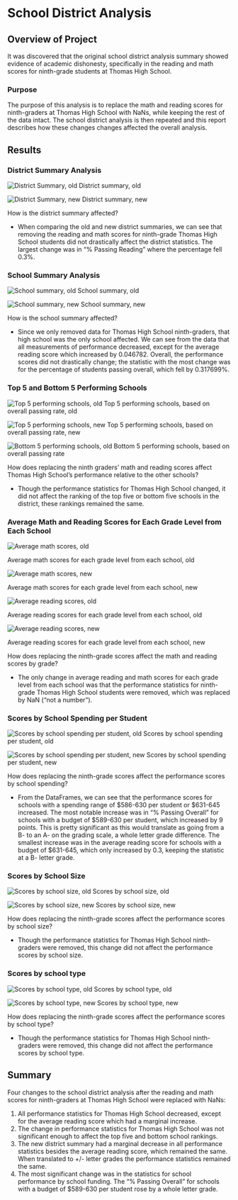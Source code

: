 # School District Analysis
## Overview of Project
It was discovered that the original school district analysis summary showed evidence of academic dishonesty, specifically in the reading and math scores for ninth-grade students at Thomas High School.

### Purpose
The purpose of this analysis is to replace the math and reading scores for ninth-graders at Thomas High School with NaNs, while keeping the rest of the data intact. The school district analysis is then repeated and this report describes how these changes changes affected the overall analysis.

## Results
### District Summary Analysis
![District Summary, old](https://github.com/mschimmy/School_District_Analysis/blob/main/Resources/district_summary_old.png)
District summary, old

![District Summary, new](https://github.com/mschimmy/School_District_Analysis/blob/main/Resources/district_summary_new.png)
District summary, new

How is the district summary affected?
- When comparing the old and new district summaries, we can see that removing the reading and math scores for ninth-grade Thomas High School students did not drastically affect the district statistics. The largest change was in “% Passing Reading” where the percentage fell 0.3%.

### School Summary Analysis
![School summary, old](https://github.com/mschimmy/School_District_Analysis/blob/main/Resources/school_summary_old.png)
School summary, old

![School summary, new](https://github.com/mschimmy/School_District_Analysis/blob/main/Resources/school_summary_new.png)
School summary, new

How is the school summary affected?
- Since we only removed data for Thomas High School ninth-graders, that high school was the only school affected. We can see from the data that all measurements of performance decreased, except for the average reading score which increased by 0.046782. Overall, the performance scores did not drastically change; the statistic with the most change was for the percentage of students passing overall, which fell by 0.317699%.

### Top 5 and Bottom 5 Performing Schools
![Top 5 performing schools, old](https://github.com/mschimmy/School_District_Analysis/blob/main/Resources/top_five_schools_old.png)
Top 5 performing schools, based on overall passing rate, old

![Top 5 performing schools, new](https://github.com/mschimmy/School_District_Analysis/blob/main/Resources/top_five_schools_new.png)
Top 5 performing schools, based on overall passing rate, new

![Bottom 5 performing schools, old](https://github.com/mschimmy/School_District_Analysis/blob/main/Resources/bottom_five_schools.png)
Bottom 5 performing schools, based on overall passing rate

How does replacing the ninth graders’ math and reading scores affect Thomas High School’s performance relative to the other schools? 
- Though the performance statistics for Thomas High School changed, it did not affect the ranking of the top five or bottom five schools in the district, these rankings remained the same.

### Average Math and Reading Scores for Each Grade Level from Each School
![Average math scores, old](https://github.com/mschimmy/School_District_Analysis/blob/main/Resources/math_scores_by_grade_old.png)

Average math scores for each grade level from each school, old

![Average math scores, new](https://github.com/mschimmy/School_District_Analysis/blob/main/Resources/math_scores_by_grade_new.png)

Average math scores for each grade level from each school, new

![Average reading scores, old](https://github.com/mschimmy/School_District_Analysis/blob/main/Resources/reading_scores_by_grade_old.png)

Average reading scores for each grade level from each school, old

![Average reading scores, new](https://github.com/mschimmy/School_District_Analysis/blob/main/Resources/reading_scores_by_grade_new.png)

Average reading scores for each grade level from each school, new

How does replacing the ninth-grade scores affect the math and reading scores by grade?
- The only change in average reading and math scores for each grade level from each school was that the performance statistics for ninth-grade Thomas High School students were removed, which was replaced by NaN (“not a number”).

### Scores by School Spending per Student
![Scores by school spending per student, old](https://github.com/mschimmy/School_District_Analysis/blob/main/Resources/scores_by_spending_old.png)
Scores by school spending per student, old

![Scores by school spending per student, new](https://github.com/mschimmy/School_District_Analysis/blob/main/Resources/scores_by_spending_new.png)
Scores by school spending per student, new

How does replacing the ninth-grade scores affect the performance scores by school spending?
- From the DataFrames, we can see that the performance scores for schools with a spending range of $586-630 per student or $631-645 increased. The most notable increase was in “% Passing Overall” for schools with a budget of $589-630 per student, which increased by 9 points. This is pretty significant as this would translate as going from a B- to an A- on the grading scale, a whole letter grade difference. The smallest increase was in the average reading score for schools with a budget of $631-645, which only increased by 0.3, keeping the statistic at a B- letter grade.

### Scores by School Size
![Scores by school size, old](https://github.com/mschimmy/School_District_Analysis/blob/main/Resources/scores_by_size_old.png)
Scores by school size, old

![Scores by school size, new](https://github.com/mschimmy/School_District_Analysis/blob/main/Resources/scores_by_size_new.png)
Scores by school size, new

How does replacing the ninth-grade scores affect the performance scores by school size?
- Though the performance statistics for Thomas High School ninth-graders were removed, this change did not affect the performance scores by school size.

### Scores by school type
![Scores by school type, old](https://github.com/mschimmy/School_District_Analysis/blob/main/Resources/scores_by_type_old.png)
Scores by school type, old

![Scores by school type, new](https://github.com/mschimmy/School_District_Analysis/blob/main/Resources/scores_by_type_new.png)
Scores by school type, new

How does replacing the ninth-grade scores affect the performance scores by school type?
- Though the performance statistics for Thomas High School ninth-graders were removed, this change did not affect the performance scores by school type.

## Summary
Four changes to the school district analysis after the reading and math scores for ninth-graders at Thomas High School were replaced with NaNs:
1. All performance statistics for Thomas High School decreased, except for the average reading score which had a marginal increase.
2. The change in performance statistics for Thomas High School was not significant enough to affect the top five and bottom school rankings.
3. The new district summary had a marginal decrease in all performance statistics besides the average reading score, which remained the same. When translated to +/- letter grades the performance statistics remained the same.
4. The most significant change was in the statistics for school performance by school funding. The “% Passing Overall” for schools with a budget of $589-630 per student rose by a whole letter grade.
